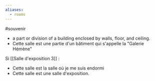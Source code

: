 ```yaml
---
aliases:
  - rooms
---
```


#souvenir
- a part or division of a building enclosed by walls, floor, and ceiling.
- Cette salle est une partie d'un bâtiment qui s'appelle la "Galerie Hémène"

Si [[Salle d'exposition 3]] : 
- Cette salle est la salle où je me suis endormi
- Cette salle est une salle d'exposition. 
